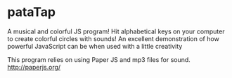 # pataTap
A musical and colorful JS program! Hit alphabetical keys on your computer to create colorful circles with sounds!
An excellent demonstration of how powerful JavaScript can be when used with a little creativity

This program relies on using Paper JS and mp3 files for sound. 
http://paperjs.org/


